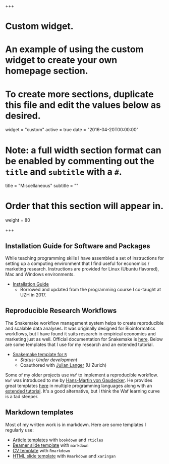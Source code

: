 +++
# Custom widget.
# An example of using the custom widget to create your own homepage section.
# To create more sections, duplicate this file and edit the values below as desired.
widget = "custom"
active = true
date = "2016-04-20T00:00:00"

# Note: a full width section format can be enabled by commenting out the `title` and `subtitle` with a `#`.
title = "Miscellaneous"
subtitle = ""

# Order that this section will appear in.
weight = 80

+++

## Installation Guide for Software and Packages

While teaching programming skills I have assembled a set of instructions for setting up a computing environment that I find useful for economics / marketing research. Instructions are provided for Linux (Ubuntu flavored), Mac and Windows environments. 

* [Installation Guide](https://github.com/lachlandeer/installation-guide)
    * Borrowed and updated from the programming course I co-taught at UZH in 2017. 

## Reproducible Research Workflows

The Snakemake workflow management system helps to create reproducible and scalable data analyses. 
It was originally designed for Bioinformatics workflows, but I have found it suits research in empirical economics and marketing just as well.
Official documentation for Snakemake is [here](https://snakemake.readthedocs.io/en/stable/). 
Below are some templates that I use for my research and an extended tutorial.

* [Snakemake template for `R`](https://github.com/lachlandeer/snakemake-econ-r)
    * *Status: Under development*
    * Coauthored with [Julian Langer](https://julianlanger.github.io) (U Zurich)
    
<!---
* [Snakemake template for `Python`](https://github.com/lachlandeer/snakemake-python)
* [An extended Snakemake tutorial](https://github.com/lachlandeer/snakemake-economics)
--->

Some of my older projects use `Waf` to implement a reproducible workflow. `Waf` was introduced to me by [Hans-Martin von Gaudecker](http://wiwi.uni-bonn.de/gaudecker/index.html). 
He provides great templates [here](https://github.com/hmgaudecker/econ-project-templates) in multiple programming languages along with an [extended tutorial](http://hmgaudecker.github.io/econ-project-templates/). 
It's a good alternative, but I think the Waf learning curve is a tad steeper.


## Markdown templates

Most of my written work is in markdown. Here are some templates I regularly use:

* [Article templates](https://github.com/lachlandeer/bookdown_rticles) with `bookdown` and `rticles`
* [Beamer slide template](https://github.com/lachlandeer/beamer-LagonBleu) with `markdown`
* [CV template](https://github.com/lachlandeer/lachlandeer-cv) with `Rmarkdown`
* [HTML slide template](https://github.com/lachlandeer/xaringan-template) with `Rmarkdown` and `xaringan`

<!---
* [UZH Thesis templates](https://github.com/lachlandeer/thesisdown-uzh) with `Rmarkdown`
* [UZH Letter template](https://github.com/lachlandeer/uzh-letter) with `Rmarkdown`
--->

<!---
## Other tutorials
Some other tutorials I have put together over the years:

* [Data Wrangling with Pandas: A Guide for Economists](https://github.com/lachlandeer/pandas-economics)
* [Estimating Econometric Models with GMM in R](https://github.com/lachlandeer/gmm-r)
--->
